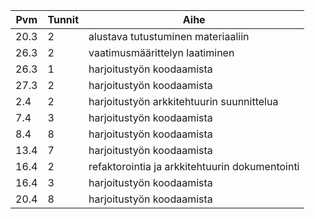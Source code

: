 Pvm   | Tunnit	| Aihe
----- | ------- | -----------------------------------
20.3 | 2 | alustava tutustuminen materiaaliin
26.3 | 2 | vaatimusmäärittelyn laatiminen
26.3 | 1 | harjoitustyön koodaamista
27.3 | 2 | harjoitustyön koodaamista
 2.4 | 2 | harjoitustyön arkkitehtuurin suunnittelua
 7.4 | 3 | harjoitustyön koodaamista
 8.4 | 8 | harjoitustyön koodaamista
13.4 | 7 | harjoitustyön koodaamista
16.4 | 2 | refaktorointia ja arkkitehtuurin dokumentointi
16.4 | 3 | harjoitustyön koodaamista
20.4 | 8 | harjoitustyön koodaamista
